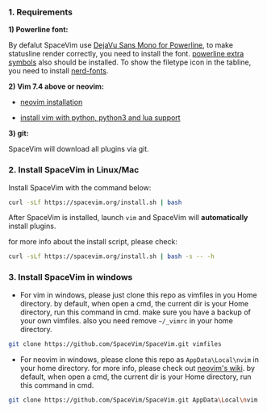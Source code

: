 ### 1. Requirements

**1) Powerline font:**

By defalut SpaceVim use  [DejaVu Sans Mono for Powerline](https://github.com/powerline/fonts/tree/master/DejaVuSansMono), to make statusline render correctly, you need to install the font. [powerline extra symbols](https://github.com/ryanoasis/powerline-extra-symbols) also should be installed. To show the filetype icon in the tabline, you need to install [nerd-fonts](https://github.com/ryanoasis/nerd-fonts).

**2) Vim 7.4 above or neovim:**

- [neovim installation](https://github.com/neovim/neovim/wiki/Installing-Neovim)

- [install vim with python, python3 and lua support](https://github.com/Valloric/YouCompleteMe/wiki/Building-Vim-from-source)

**3) git:**

SpaceVim will download all plugins via git.

### 2. Install SpaceVim in Linux/Mac

Install SpaceVim with the command below:

```bash
curl -sLf https://spacevim.org/install.sh | bash
```

After SpaceVim is installed, launch `vim` and SpaceVim will **automatically** install plugins.

for more info about the install script, please check:

```bash
curl -sLf https://spacevim.org/install.sh | bash -s -- -h
```

### 3. Install SpaceVim in windows

- For vim in windows, please just clone this repo as vimfiles in you Home directory.
by default, when open a cmd, the current dir is your Home directory, run this command in cmd.
make sure you have a backup of your own vimfiles. also you need remove `~/_vimrc` in your home directory.

```sh
git clone https://github.com/SpaceVim/SpaceVim.git vimfiles
```

- For neovim in windows, please clone this repo as `AppData\Local\nvim` in your home directory.
for more info, please check out [neovim's wiki](https://github.com/neovim/neovim/wiki/Installing-Neovim).
by default, when open a cmd, the current dir is your Home directory, run this command in cmd.

```bash
git clone https://github.com/SpaceVim/SpaceVim.git AppData\Local\nvim
```
